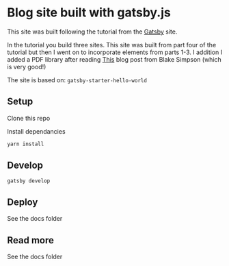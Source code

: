 # Blog site built with gatsby.js

This site was built following the tutorial from the [Gatsby](https://www.gatsbyjs.org/) site.

In the tutorial you build three sites.  This site was built from part four of the tutorial but then I went on to incorporate elements from parts 1-3.  I addition I added a PDF library after reading [This](http://blog.blakesimpson.co.uk/view/96-building-a-pdf-library-with-gatsby-js) blog post from Blake Simpson (which is very good!)

The site is based on: `gatsby-starter-hello-world`

## Setup

Clone this repo

Install dependancies

```bash
yarn install
```



## Develop

`gatsby develop`



## Deploy

See the docs folder



## Read more

See the docs folder
